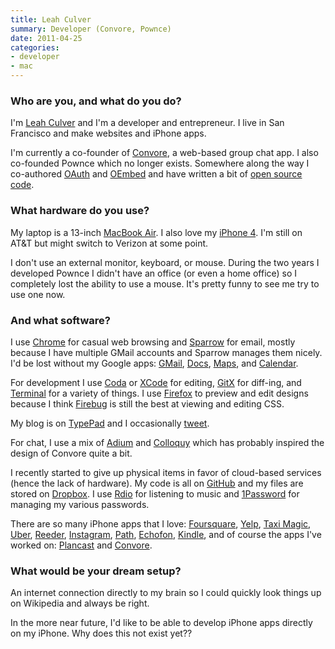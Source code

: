 ```yaml
---
title: Leah Culver
summary: Developer (Convore, Pownce)
date: 2011-04-25
categories:
- developer
- mac
---
```


### Who are you, and what do you do?

I'm [Leah Culver](http://leahculver.com/ "Leah's website.") and I'm a developer and entrepreneur. I live in San Francisco and make websites and iPhone apps.

I'm currently a co-founder of [Convore][], a web-based group chat app. I also co-founded Pownce which no longer exists. Somewhere along the way I co-authored [OAuth](http://oauth.net/ "An authentication system for websites.") and [OEmbed](http://www.oembed.com/ "A standard for embedding URLs on third-party sites.") and have written a bit of [open source code](https://github.com/leah "Leah's code on GitHub.").

### What hardware do you use?

My laptop is a 13-inch [MacBook Air][macbook-air]. I also love my [iPhone 4][iphone-4]. I'm still on AT&T but might switch to Verizon at some point.

I don't use an external monitor, keyboard, or mouse. During the two years I developed Pownce I didn't have an office (or even a home office) so I completely lost the ability to use a mouse. It's pretty funny to see me try to use one now.

### And what software?

I use [Chrome][] for casual web browsing and [Sparrow][] for email, mostly because I have multiple GMail accounts and Sparrow manages them nicely. I'd be lost without my Google apps: [GMail][], [Docs][google-docs], [Maps][google-maps], and [Calendar][google-calendar].
 
For development I use [Coda][] or [XCode][] for editing, [GitX][] for diff-ing, and [Terminal][] for a variety of things. I use [Firefox][] to preview and edit designs because I think [Firebug][] is still the best at viewing and editing CSS.

My blog is on [TypePad][] and I occasionally [tweet](https://twitter.com/leahculver "Leah's Twitter account.").

For chat, I use a mix of [Adium][] and [Colloquy][] which has probably inspired the design of Convore quite a bit.

I recently started to give up physical items in favor of cloud-based services (hence the lack of hardware). My code is all on [GitHub][] and my files are stored on [Dropbox][]. I use [Rdio][] for listening to music and [1Password][] for managing my various passwords. 

There are so many iPhone apps that I love: [Foursquare][foursquare-ios], [Yelp][yelp-ios], [Taxi Magic][taxi-magic-ios], [Uber][uber-ios], [Reeder][reeder-ios], [Instagram][instagram-ios], [Path][path-ios], [Echofon][echofon-ios], [Kindle][kindle-ios], and of course the apps I've worked on: [Plancast][plancast-ios] and [Convore][convore-ios].

### What would be your dream setup?

An internet connection directly to my brain so I could quickly look things up on Wikipedia and always be right.

In the more near future, I'd like to be able to develop iPhone apps directly on my iPhone. Why does this not exist yet??

[1password]: https://1password.com "Password management software for Mac OS X."
[adium]: https://en.wikipedia.org/wiki/Adium "A multi-protocol chat application for the Mac."
[chrome]: https://www.google.com/intl/en/chrome/ "A WebKit-based browser, where each tab runs in its own thread."
[coda]: https://panic.com/coda/ "A single-window HTML/web tool for the Mac."
[colloquy]: https://colloquy.app/ "An IRC client for the Mac."
[convore-ios]: https://apps.apple.com/us/app/convore/id424470699 "An iOS client for the group chat service."
[convore]: https://en.wikipedia.org/wiki/Convore "A web service for group conversations."
[dropbox]: https://www.dropbox.com/ "Online syncing and storage."
[echofon-ios]: https://apps.apple.com/us/app/echofon-for-twitter/id286756410 "A Twitter client for iOS."
[firebug]: https://getfirebug.com/ "A Firefox addon for web development."
[firefox]: https://www.mozilla.org/en-US/firefox/new/ "A cross-platform open-source web browser."
[foursquare-ios]: https://apps.apple.com/us/app/foursquare/id306934924 "An iPhone client for the social location game."
[github]: https://github.com/ "A Git code repository service."
[gitx]: https://gitx.frim.nl/ "A git GUI for Mac OS X."
[gmail]: https://mail.google.com/mail/u/0/ "Web-based email."
[google-calendar]: https://en.wikipedia.org/wiki/Google_Calendar "A web-based calendar client."
[google-docs]: https://en.wikipedia.org/wiki/Google_Docs "A web-based office suite."
[google-maps]: https://www.google.com/maps/ "Web-based map tools."
[instagram-ios]: https://apps.apple.com/us/app/instagram/id389801252 "A photo taking/sharing app."
[iphone-4]: https://en.wikipedia.org/wiki/IPhone_4 "A smartphone."
[kindle-ios]: https://apps.apple.com/gb/app/kindle/id302584613 "An iPhone app for accessing Kindle content from Amazon."
[macbook-air]: https://www.apple.com/macbook-air/ "A very thin laptop."
[path-ios]: https://apps.apple.com/us/app/path/id403639508 "An iOS app for sharing photos with a small group of friends."
[plancast-ios]: https://apps.apple.com/us/app/plancast/id360854454 "An iOS app for sharing your events with friends."
[rdio]: http://web.archive.org/web/20151209115835/http://www.rdio.com:80/home/en-us/ "A music streaming service."
[reeder-ios]: https://reederapp.com "A Google Reader client for iOS."
[sparrow]: http://www.gmail.com/intl/en/mail/help/sparrow.html "A mail client for the Mac with a funky UI."
[taxi-magic-ios]: https://apps.apple.com/us/app/taxi-magic/id299226386 "A taxi booking app for iOS."
[terminal]: https://en.wikipedia.org/wiki/Terminal_(OS_X) "A console application included with Mac OS X."
[typepad]: https://www.typepad.com/ "A weblog system."
[uber-ios]: https://apps.apple.com/us/app/uber/id368677368 "A premiere taxi booking app for iOS."
[xcode]: https://en.wikipedia.org/wiki/Xcode "An IDE for Mac developers."
[yelp-ios]: https://apps.apple.com/app/yelp/id284910350 "An iPhone app for accessing Yelp reviews."

